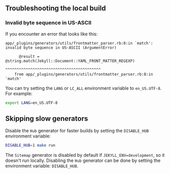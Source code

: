 ## Troubleshooting the local build

### Invalid byte sequence in US-ASCII

If you encounter an error that looks like this:

```
app/_plugins/generators/utils/frontmatter_parser.rb:8:in `match': invalid byte sequence in US-ASCII (ArgumentError)

      @result = @string.match(Jekyll::Document::YAML_FRONT_MATTER_REGEXP)
                              ^^^^^^^^^^^^^^^^^^^^^^^^^^^^^^^^^^^^^^^^^^
    from app/_plugins/generators/utils/frontmatter_parser.rb:8:in `match'
```

You can try setting the `LANG` or `LC_ALL` environment variable to `en_US.UTF-8`. For example:

```bash
export LANG=en_US.UTF-8
```


## Skipping slow generators

Disable the `Hub` generator for faster builds by setting the `DISABLE_HUB` environment variable:


```bash
DISABLE_HUB=1 make run
```
The `Sitemap` generator is disabled by default if `JEKYLL_ENV=development`, so it doesn't run locally.
Disabling the `Hub` generator can be done by setting the environment variable: `DISABLE_HUB`.
